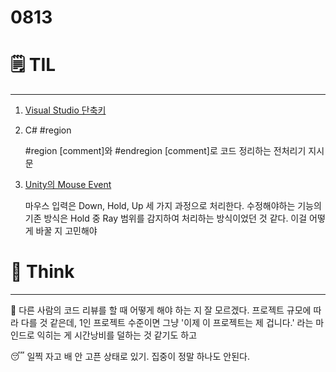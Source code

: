 # 0813

# 🗒️ TIL

---

1. [Visual Studio 단축키](https://zept-gmk.tistory.com/19)
2. C#  #region

    #region [comment]와 #endregion [comment]로 코드 정리하는 전처리기 지시문

3. [Unity의 Mouse Event](https://wergia.tistory.com/117)

    마우스 입력은 Down, Hold, Up 세 가지 과정으로 처리한다. 수정해야하는 기능의 기존 방식은 Hold 중 Ray 범위를 감지하여 처리하는 방식이었던 것 같다. 이걸 어떻게 바꿀 지 고민해야

# 💭 Think

---

🤔 다른 사람의 코드 리뷰를 할 때 어떻게 해야 하는 지 잘 모르겠다. 프로젝트 규모에 따라 다를 것 같은데, 1인 프로젝트 수준이면 그냥 '이제 이 프로젝트는 제 겁니다.' 라는 마인드로 익히는 게 시간낭비를 덜하는 것 같기도 하고

😴 일찍 자고 배 안 고픈 상태로 있기. 집중이 정말 하나도 안된다.